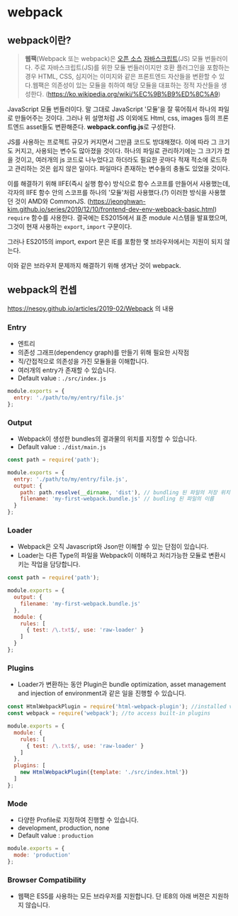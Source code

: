 # webpack

## webpack이란?
> **웹팩**(Webpack 또는 webpack)은 [오픈 소스](https://ko.wikipedia.org/wiki/%EC%98%A4%ED%94%88_%EC%86%8C%EC%8A%A4_%EC%86%8C%ED%94%84%ED%8A%B8%EC%9B%A8%EC%96%B4) [자바스크립트](https://ko.wikipedia.org/wiki/%EC%9E%90%EB%B0%94%EC%8A%A4%ED%81%AC%EB%A6%BD%ED%8A%B8)(JS) 모듈 번들러이다. 주로 자바스크립트(JS)를 위한 모듈 번들러이지만 호환 플러그인을 포함하는 경우 HTML, CSS, 심지어는 이미지와 같은 프론트엔드 자산들을 변환할 수 있다.웹팩은 의존성이 있는 모듈을 취하여 해당 모듈을 대표하는 정적 자산들을 생성한다. (https://ko.wikipedia.org/wiki/%EC%9B%B9%ED%8C%A9)

JavaScript 모듈 번들러이다. 말 그대로 JavaScript '모듈'을 잘 묶어줘서 하나의 파일로 만들어주는 것이다. 그러나 위 설명처럼 JS 이외에도 Html, css, images 등의 프론트엔드 asset들도 변환해준다. **webpack.config.js**로 구성한다.

JS를 사용하는 프로젝트 규모가 커지면서 그만큼 코드도 방대해졌다. 이에 따라 그 크기도 커지고, 사용되는 변수도 많아졌을 것이다. 하나의 파일로 관리하기에는 그 크기가 컸을 것이고, 여러개의 js 코드로 나누었다고 하더라도 필요한 곳마다 적재 적소에 로드하고 관리하는 것은 쉽지 않은 일이다. 파일마다 존재하는 변수들의 충돌도 있었을 것이다.

이를 해결하기 위해 IIFE(즉시 실행 함수) 방식으로 함수 스코프를 만들어서 사용했는데, 각자의 IIFE 함수 안의 스코프를 하나의 '모듈'처럼 사용했다.(?) 이러한 방식을 사용했던 것이 AMD와 CommonJS. (https://jeonghwan-kim.github.io/series/2019/12/10/frontend-dev-env-webpack-basic.html) `require` 함수를 사용한다. 결국에는 ES2015에서 표준 module 시스템을 발표했으며, 그것이 현재 사용하는 `export`, `import` 구문이다.

그러나 ES2015의 import, export 문은 IE를 포함한 몇 브라우저에서는 지원이 되지 않는다.

이와 같은 브라우저 문제까지 해결하기 위해 생겨난 것이 webpack.

## webpack의 컨셉
https://nesoy.github.io/articles/2019-02/Webpack 의 내용

### Entry

- 엔트리
- 의존성 그래프(dependency graph)를 만들기 위해 필요한 시작점
- 직/간접적으로 의존성을 가진 모듈들을 이해합니다.
- 여러개의 entry가 존재할 수 있습니다.
- Default value : `./src/index.js`

```jsx
module.exports = {
  entry: './path/to/my/entry/file.js'
};
```

### Output

- Webpack이 생성한 bundles의 결과물의 위치를 지정할 수 있습니다.
- Default value : `./dist/main.js`

```jsx
const path = require('path');

module.exports = {
  entry: './path/to/my/entry/file.js',
  output: {
    path: path.resolve(__dirname, 'dist'), // bundling 된 파일의 저장 위치
    filename: 'my-first-webpack.bundle.js' // budling 된 파일의 이름
  }
};
```

### Loader

- Webpack은 오직 Javascript와 Json만 이해할 수 있는 단점이 있습니다.
- Loader는 다른 Type의 파일을 Webpack이 이해하고 처리가능한 모듈로 변환시키는 작업을 담당합니다.

```jsx
const path = require('path');

module.exports = {
  output: {
    filename: 'my-first-webpack.bundle.js'
  },
  module: {
    rules: [
      { test: /\.txt$/, use: 'raw-loader' }
    ]
  }
};
```

### Plugins

- Loader가 변환하는 동안 Plugin은 bundle optimization, asset management and injection of environment과 같은 일을 진행할 수 있습니다.

```jsx
const HtmlWebpackPlugin = require('html-webpack-plugin'); //installed via npm
const webpack = require('webpack'); //to access built-in plugins

module.exports = {
  module: {
    rules: [
      { test: /\.txt$/, use: 'raw-loader' }
    ]
  },
  plugins: [
    new HtmlWebpackPlugin({template: './src/index.html'})
  ]
};
```

### **Mode**

- 다양한 Profile로 지정하여 진행할 수 있습니다.
- development, production, none
- Default value : `production`

```jsx
module.exports = {
  mode: 'production'
};
```

### **Browser Compatibility**

- 웹팩은 ES5를 사용하는 모든 브라우저를 지원합니다. 단 IE8의 아래 버젼은 지원하지 않습니다.